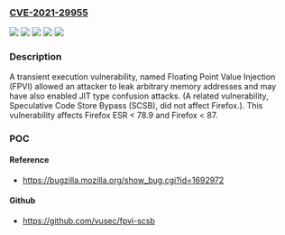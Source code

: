 ### [CVE-2021-29955](https://cve.mitre.org/cgi-bin/cvename.cgi?name=CVE-2021-29955)
![](https://img.shields.io/static/v1?label=Product&message=Firefox%20ESR&color=blue)
![](https://img.shields.io/static/v1?label=Product&message=Firefox&color=blue)
![](https://img.shields.io/static/v1?label=Version&message=%3C%2078.9%20&color=brighgreen)
![](https://img.shields.io/static/v1?label=Version&message=%3C%2087%20&color=brighgreen)
![](https://img.shields.io/static/v1?label=Vulnerability&message=Transient%20Execution%20Vulnerability%20allowed%20leaking%20arbitrary%20memory%20address&color=brighgreen)

### Description

A transient execution vulnerability, named Floating Point Value Injection (FPVI) allowed an attacker to leak arbitrary memory addresses and may have also enabled JIT type confusion attacks. (A related vulnerability, Speculative Code Store Bypass (SCSB), did not affect Firefox.). This vulnerability affects Firefox ESR < 78.9 and Firefox < 87.

### POC

#### Reference
- https://bugzilla.mozilla.org/show_bug.cgi?id=1692972

#### Github
- https://github.com/vusec/fpvi-scsb

